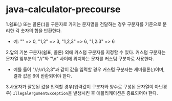 # java-calculator-precourse


1.쉼표(,) 또는 콜론(:)을 구분자로 가지는 문자열을 전달하는 경우 구분자를 기준으로 분리한 각 숫자의 합을 반환한다.

* 예: "" => 0, "1,2" => 3, "1,2,3" => 6, "1,2:3" => 6


2.앞의 기본 구분자(쉼표, 콜론) 외에 커스텀 구분자를 지정할 수 있다. 커스텀 구분자는 문자열 앞부분의 "//"와 "\\n" 사이에 위치하는 문자를 커스텀 구분자로 사용한다.

* 예를 들어 "//;\\n1;2;3"과 같이 값을 입력할 경우 커스텀 구분자는 세미콜론(;)이며, 결과 값은 6이 반환되어야 한다.


3.사용자가 잘못된 값을 입력할 경우(입력값이 구분자와 양수로 구성된 문자열이 아닌경우) `IllegalArgumentException`을 발생시킨 후 애플리케이션은 종료되어야 한다.
